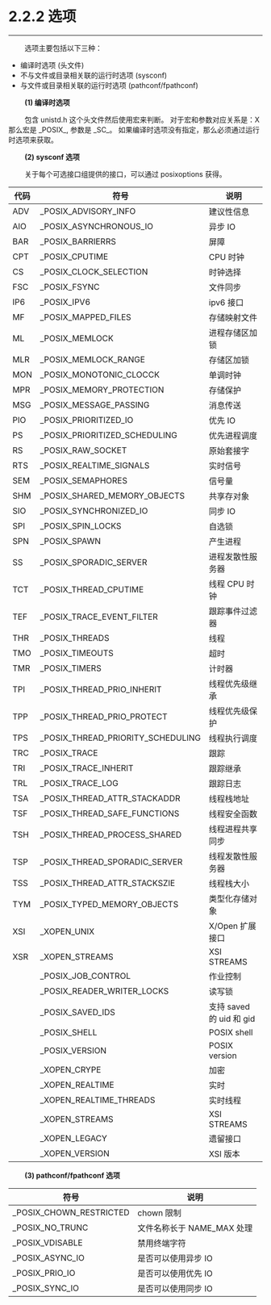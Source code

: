 # 2.2.2 选项
***

&emsp;&emsp;
选项主要包括以下三种：

+ 编译时选项 (头文件)
+ 不与文件或目录相关联的运行时选项 (sysconf)
+ 与文件或目录相关联的运行时选项 (pathconf/fpathconf)

&emsp;&emsp;
**(1) 编译时选项**

&emsp;&emsp;
包含 unistd.h 这个头文件然后使用宏来判断。
对于宏和参数对应关系是：X 那么宏是 \_POSIX\_<X>, 参数是 \_SC\_<X>。
如果编译时选项没有指定，那么必须通过运行时选项来获取。

&emsp;&emsp;
**(2) sysconf 选项**

&emsp;&emsp;
关于每个可选接口组提供的接口，可以通过 posixoptions 获得。

|代码|符号|说明|
| --- | --- | --- |
|ADV|\_POSIX\_ADVISORY\_INFO|建议性信息|
|AIO|\_POSIX\_ASYNCHRONOUS\_IO|异步 IO|
|BAR|\_POSIX\_BARRIERRS|屏障|
|CPT|\_POSIX\_CPUTIME|CPU 时钟|
|CS|\_POSIX\_CLOCK\_SELECTION|时钟选择|
|FSC|\_POSIX\_FSYNC|文件同步|
|IP6|\_POSIX\_IPV6|ipv6 接口|
|MF|\_POSIX\_MAPPED\_FILES|存储映射文件|
|ML|\_POSIX\_MEMLOCK|进程存储区加锁|
|MLR|\_POSIX\_MEMLOCK\_RANGE|存储区加锁|
|MON|\_POSIX\_MONOTONIC\_CLOCCK|单调时钟|
|MPR|\_POSIX\_MEMORY\_PROTECTION|存储保护|
|MSG|\_POSIX\_MESSAGE\_PASSING|消息传送|
|PIO|\_POSIX\_PRIORITIZED\_IO|优先 IO|
|PS|\_POSIX\_PRIORITIZED\_SCHEDULING|优先进程调度|
|RS|\_POSIX\_RAW\_SOCKET|原始套接字|
|RTS|\_POSIX\_REALTIME\_SIGNALS|实时信号|
|SEM|\_POSIX\_SEMAPHORES|信号量|
|SHM|\_POSIX\_SHARED\_MEMORY\_OBJECTS|共享存对象|
|SIO|\_POSIX\_SYNCHRONIZED\_IO|同步 IO|
|SPI|\_POSIX\_SPIN\_LOCKS|自选锁|
|SPN|\_POSIX\_SPAWN|产生进程|
|SS|\_POSIX\_SPORADIC\_SERVER|进程发散性服务器|
|TCT|\_POSIX\_THREAD\_CPUTIME|线程 CPU 时钟|
|TEF|\_POSIX\_TRACE\_EVENT\_FILTER|跟踪事件过滤器|
|THR|\_POSIX\_THREADS|线程|
|TMO|\_POSIX\_TIMEOUTS|超时|
|TMR|\_POSIX\_TIMERS|计时器|
|TPI|\_POSIX\_THREAD\_PRIO\_INHERIT|线程优先级继承|
|TPP|\_POSIX\_THREAD\_PRIO\_PROTECT|线程优先级保护|
|TPS|\_POSIX\_THREAD\_PRIORITY\_SCHEDULING|线程执行调度|
|TRC|\_POSIX\_TRACE|跟踪|
|TRI|\_POSIX\_TRACE\_INHERIT|跟踪继承|
|TRL|\_POSIX\_TRACE\_LOG|跟踪日志|
|TSA|\_POSIX\_THREAD\_ATTR\_STACKADDR|线程栈地址|
|TSF|\_POSIX\_THREAD\_SAFE\_FUNCTIONS|线程安全函数|
|TSH|\_POSIX\_THREAD\_PROCESS\_SHARED|线程进程共享同步|
|TSP|\_POSIX\_THREAD\_SPORADIC\_SERVER|线程发散性服务器|
|TSS|\_POSIX\_THREAD\_ATTR\_STACKSZIE|线程栈大小|
|TYM|\_POSIX\_TYPED\_MEMORY\_OBJECTS|类型化存储对象|
|XSI|\_XOPEN\_UNIX|X/Open 扩展接口|
|XSR|\_XOPEN\_STREAMS|XSI STREAMS|
| |\_POSIX\_JOB\_CONTROL|作业控制|
| |\_POSIX\_READER\_WRITER\_LOCKS|读写锁|
| |\_POSIX\_SAVED\_IDS|支持 saved 的 uid 和 gid|
| |\_POSIX\_SHELL|POSIX shell|
| |\_POSIX\_VERSION|POSIX version|
| |\_XOPEN\_CRYPE|加密|
| |\_XOPEN\_REALTIME|实时|
| |\_XOPEN\_REALTIME\_THREADS|实时线程|
| |\_XOPEN\_STREAMS|XSI STREAMS|
| |\_XOPEN\_LEGACY|遗留接口|
| |\_XOPEN\_VERSION|XSI 版本|

&emsp;&emsp;
**(3) pathconf/fpathconf 选项**

|符号|说明|
| --- | --- |
|\_POSIX\_CHOWN\_RESTRICTED|chown 限制|
|\_POSIX\_NO\_TRUNC|文件名称长于 NAME\_MAX 处理|
|\_POSIX\_VDISABLE|禁用终端字符|
|\_POSIX\_ASYNC\_IO|是否可以使用异步 IO|
|\_POSIX\_PRIO\_IO|是否可以使用优先 IO|
|\_POSIX\_SYNC\_IO|是否可以使用同步 IO|